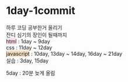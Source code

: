 # 1day-1commit
하루 코딩 공부한거 올리기  
잔디 심기의 장인이 될때까지  
<span style='background-color: #ffdce0'>html</span> : 1day ~ 9day  
<span style='background-color: #f1f8ff'>css</span> : 11day ~ 12day  
<span style='background-color: #F7DDBE'>javascript</span> : 10day, 13day ~ 14day, 16day ~ 21day  
실습 : 3day, 15day  
  
5day : 20분 늦게 올림
